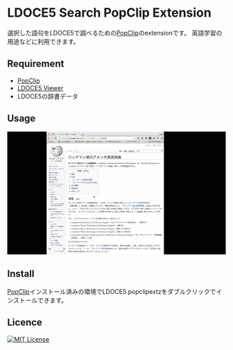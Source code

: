 LDOCE5 Search PopClip Extension
===

選択した語句をLDOCE5で調べるための[PopClip](https://pilotmoon.com/popcliplotmoon.com/popclip/)のextensionです。
英語学習の用途などに利用できます。

## Requirement

* [PopClip](https://pilotmoon.com/popcliplotmoon.com/popclip/)
* [LDOCE5 Viewer](https://forward-backward.co.jp/ldoce5viewer/ja/)
* LDOCE5の辞書データ

## Usage

![Usage](https://raw.githubusercontent.com/ukoasis/LDOCE5Search-PopClip-Extension/master/usage.gif)

## Install

[PopClip](https://pilotmoon.com/popcliplotmoon.com/popclip/)インストール済みの環境でLDOCE5.popclipextzをダブルクリックでインストールできます。

## Licence

[![MIT License](http://img.shields.io/badge/License-MIT-brightgreen.svg?style=flat-square)](https://github.com/ukoasis/LDOCE5Search-PopClip-Extension/blob/master/LICENCE)
